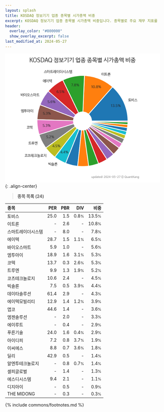 ```yaml
---
layout: splash
title: KOSDAQ 정보기기 업종 종목별 시가총액 비중
excerpt: KOSDAQ 정보기기 업종 종목별 시가총액 비중입니다. 종목별로 주요 재무 지표를 함께 표시합니다.
header:
  overlay_color: "#800000"
  show_overlay_excerpt: false
last_modified_at: 2024-05-27
---
```



![KOSDAQ 정보기기 업종 종목별 시가총액 비중](/stats/sector/images/kosdaq_업종_정보기기_종목.png){: .align-center}


> **종목 목록 (24)**<a id="list"></a>

| **종목** | **PER** | **PBR** | **DIV** | **비중** |
| :------- | ------: | ------: | ------: | -------: |
| 토비스 | 25.0 | 1.5 | 0.8<small>%</small> | 13.5<small>%</small> |
| 이트론 | - | 2.6 | - | 10.8<small>%</small> |
| 스마트레이더시스템 | - | 8.0 | - | 7.8<small>%</small> |
| 에이텍 | 28.7 | 1.5 | 1.1<small>%</small> | 6.5<small>%</small> |
| 바이오스마트 | 5.9 | 1.0 | - | 5.6<small>%</small> |
| 엠투아이 | 18.9 | 1.6 | 3.1<small>%</small> | 5.3<small>%</small> |
| 코텍 | 13.7 | 0.3 | 2.6<small>%</small> | 5.3<small>%</small> |
| 트루엔 | 9.9 | 1.3 | 1.9<small>%</small> | 5.2<small>%</small> |
| 코츠테크놀로지 | 10.6 | 2.4 | - | 4.5<small>%</small> |
| 빅솔론 | 7.5 | 0.5 | 3.9<small>%</small> | 4.4<small>%</small> |
| 데이타솔루션 | 61.4 | 2.9 | - | 4.3<small>%</small> |
| 에이텍모빌리티 | 12.9 | 1.4 | 1.2<small>%</small> | 3.9<small>%</small> |
| 앱코 | 44.6 | 1.4 | - | 3.6<small>%</small> |
| 엠젠솔루션 | - | 2.0 | - | 3.3<small>%</small> |
| 에이루트 | - | 0.4 | - | 2.9<small>%</small> |
| 푸른기술 | 24.0 | 1.6 | 0.4<small>%</small> | 2.9<small>%</small> |
| 아이디피 | 7.2 | 0.8 | 3.7<small>%</small> | 1.9<small>%</small> |
| 이씨에스 | 8.8 | 0.7 | 3.6<small>%</small> | 1.8<small>%</small> |
| 딜리 | 42.9 | 0.5 | - | 1.4<small>%</small> |
| 알엔투테크놀로지 | - | 0.8 | 0.7<small>%</small> | 1.4<small>%</small> |
| 셀피글로벌 | - | 1.4 | - | 1.3<small>%</small> |
| 에스디시스템 | 9.4 | 2.1 | - | 1.1<small>%</small> |
| 디지아이 | - | 0.5 | - | 0.9<small>%</small> |
| THE MIDONG | - | 0.3 | - | 0.3<small>%</small> |

{% include commons/footnotes.md %}